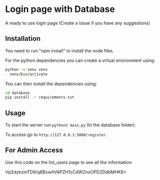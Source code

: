 # Login page with Database

A ready to use login page (Create a Issue if you have any suggestions)

## Installation

You need to run "npm install" to install the node files.

For the python dependencies you can create a virtual environment using:

```sh
python -m venv venv
. venv/bin/activate
```

You can then install the dependencies using:

```sh
cd database
pip install -r requirements.txt
```


## Usage

To start the server run `python3 main.py` (In the database folder).

To access go to `http://127.0.0.1:5000/register`.


## For Admin Access

Use this code on the list_users page to see all the information:

Vp2dykzmTD9/q8BzwItVAPZH1cCdWZnsOPDZDdbMHK8=
